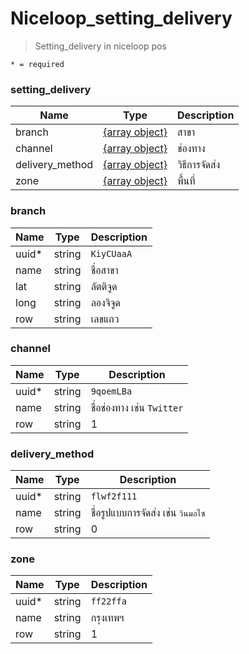 # Niceloop\_setting\_delivery
> Setting\_delivery in niceloop pos

`* = required`

### setting_delivery
| Name | Type | Description
| ----|----|-----------
branch | [{array object}](setting_delivery.md#branch) | สาขา 
channel | [{array object}](setting_delivery.md#channel) |  ช่องทาง
delivery\_method | [{array object}](setting_delivery.md#delivery_method) | วิธีการจัดส่ง
zone | [{array object}](setting_delivery.md#zone) |  พื้นที่

### branch
| Name | Type | Description
| ----|----|-----------
uuid\* | string | `KiyCUaaA`
name | string | ชื่อสาขา
lat | string | ลัตติจูด
long | string | ลองจิจูด
row | string | เลขแถว
                                              
### channel 
| Name | Type | Description
| ----|----|-----------
uuid\* | string | `9qoemLBa`
name | string | ชื่อช่องทาง เช่น `Twitter` 
row | string | 1
                                               
### delivery_method
| Name | Type | Description
| ----|----|-----------
uuid\* | string | `flwf2f111`
name | string | ชื่อรูปแบบการจัดส่ง เช่น `วินมอไซ`
row | string | 0
                                           
### zone
| Name | Type | Description
| ----|----|-----------
uuid\* | string | `ff22ffa`
name | string | กรุงเทพฯ
row | string | 1                                          